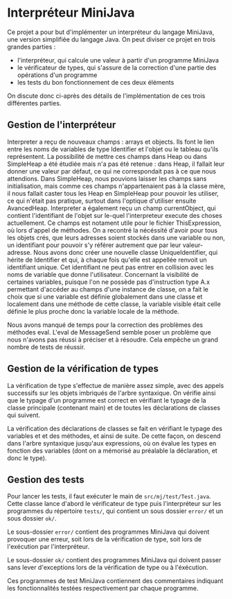 # Interpréteur MiniJava

Ce projet a pour but d'implémenter un interpréteur du langage MiniJava, une version simplifiée du langage Java.
On peut diviser ce projet en trois grandes parties :
* l'interpréteur, qui calcule une valeur à partir d'un programme MiniJava
* le vérificateur de types, qui s'assure de la correction d'une partie des opérations d'un programme
* les tests du bon fonctionnement de ces deux éléments

On discute donc ci-après des détails de l'implémentation de ces trois différentes parties.

## Gestion de l'interpréteur

Interpreter a reçu de nouveaux champs : arrays et objects. Ils font le lien entre les noms de variables de type Identifier et l'objet ou le tableau qu'ils représentent. La possibilité de mettre ces champs dans Heap ou dans SimpleHeap a été étudiée mais n'a pas été retenue : dans Heap, il fallait leur donner une valeur par défaut, ce qui ne correspondait pas à ce que nous attendions. Dans SimpleHeap, nous pouvions laisser les champs sans initialisation, mais comme ces champs n'appartenaient pas à la classe mère, il nous fallait caster tous les Heap en SimpleHeap pour pouvoir les utiliser, ce qui n'était pas pratique, surtout dans l'optique d'utiliser ensuite AvancedHeap.
Interpreter a également reçu un champ currentObject, qui contient l'identifiant de l'objet sur le-quel l'interpreteur execute des choses actuellement. Ce champs est notament utile pour le fichier ThisExpression, où lors d'appel de méthodes.
On a recontré la nécéssité d'avoir pour tous les objets crés, que leurs adresses soient stockés dans une variable ou non, un identifiant pour pouvoir s'y référer autrement que par leur valeur-adresse. Nous avons donc créer une nouvelle classe UniqueIdentifier, qui hérite de Identifier et qui, à chaque fois qu'elle est appellée renvoit un identifiant unique. Cet identifiant ne peut pas entrer en collision avec les noms de variable que donne l'utilisateur.
Concernant la visibilité de certaines variables, puisque l'on ne possède pas d'instruction type A.x permettant d'accéder au champs d'une instance de classe, on a fait le choix que si une variable est définie globalement dans une classe et localement dans une méthode de cette classe, la variable visible était celle définie le plus proche donc la variable locale de la méthode.

Nous avons manqué de temps pour la correction des problèmes des méthodes eval. L'eval de MessageSend semble poser un problème que nous n'avons pas réussi à préciser et à résoudre. Cela empêche un grand nombre de tests de réussir.

## Gestion de la vérification de types

La vérification de type s'effectue de manière assez simple, avec des appels successifs sur les objets imbriqués de l'arbre syntaxique.
On vérifie ainsi que le typage d'un programme est correct en vérifiant le typage de la classe principale (contenant main) et de toutes les déclarations de classes qui suivent.

La vérification des déclarations de classes se fait en vérifiant le typage des variables et et des méthodes, et ainsi de suite.
De cette façon, on descend dans l'arbre syntaxique jusqu'aux expressions, où on évalue les types en fonction des variables (dont on a mémorisé au préalable la déclaration, et donc le type).

## Gestion des tests

Pour lancer les tests, il faut exécuter le main de `src/mj/test/Test.java`.
Cette classe lance d'abord le vérificateur de type puis l'interpréteur sur les programmes du répertoire `tests/`, qui contient un sous dossier `error/` et un sous dossier `ok/`.

Le sous-dossier `error/` contient des programmes MiniJava qui doivent provoquer une erreur, soit lors de la vérification de type, soit lors de l'exécution par l'interpréteur.

Le sous-dossier `ok/` contient des programmes MiniJava qui doivent passer sans lever d'exceptions lors de la vérification de type ou à l'éxécution.

Ces programmes de test MiniJava contiennent des commentaires indiquant les fonctionnalités testées respectivement par chaque programme.
